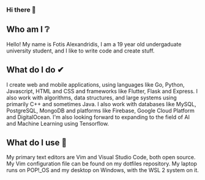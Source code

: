 ### Hi there 👋

## Who am I ❔
Hello! My name is Fotis Alexandridis, I am a 19 year old undergaduate university student, and I like to write code and create stuff.

## What do I do ✔
I create web and mobile applications, using languages like Go, Python, Javascript, HTML and CSS and frameworks like Flutter, Flask and Express.
I also work with algorithms, data structures, and large systems using primarily C++ and sometimes Java. I also work with databases like MySQL, PostgreSQL, MongoDB
and platforms like Firebase, Google Cloud Platform and DigitalOcean. I'm also looking forward to expanding to the field of AI and Machine Learning using Tensorflow.

## What do I use 💬
My primary text editors are Vim and Visual Studio Code, both open source. My Vim configuration file can be found on my dotfiles repository. 
My laptop runs on POP!\_OS and my desktop on Windows, with the WSL 2 system on it.

<!--
**e-left/e-left** is a ✨ _special_ ✨ repository because its `README.md` (this file) appears on your GitHub profile.

Here are some ideas to get you started:

- 🔭 I’m currently working on ...
- 🌱 I’m currently learning ...
- 👯 I’m looking to collaborate on ...
- 🤔 I’m looking for help with ...
- 💬 Ask me about ...
- 📫 How to reach me: ...
- 😄 Pronouns: ...
- ⚡ Fun fact: ...
-->
